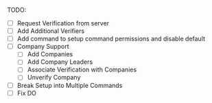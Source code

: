 TODO:
* [ ] Request Verification from server
* [ ] Add Additional Verifiers
* [ ] Add command to setup command permissions and disable default
* [ ] Company Support
  * [ ] Add Companies
  * [ ] Add Company Leaders
  * [ ] Associate Verification with Companies
  * [ ] Unverify Company
* [ ] Break Setup into Multiple Commands
* [ ] Fix DO 